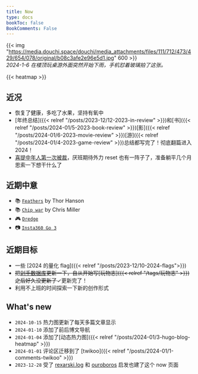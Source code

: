 ```yaml
---
title: Now
type: docs
bookToc: false
BookComments: False
---
```

{{< img "https://media.douchi.space/douchi/media_attachments/files/111/712/473/429/654/078/original/b08c3afe2e96e5d1.jpg" 600 >}} \
*2024-1-6 在楼顶玩桌游外面突然开始下雨，手机怼着玻璃拍了这张。*

{{< heatmap >}}

## 近况
- 恢复了健康，多吃了水果，坚持有氧中
- [年终总结]({{< relref "/posts/2023-12/12-2023-in-review" >}})和[书]({{< relref "/posts/2024-01/5-2023-book-review" >}})[影]({{< relref "/posts/2024-01/6-2023-movie-review" >}})[游]({{< relref "/posts/2024-01/4-2023-game-review" >}})总结都写完了！彻底翻篇进入 2024！
- [喜提中年人第一次被裁](https://t.me/mtfront/2983)，厌班期待外力 reset 也有一阵子了，准备躺平几个月思索一下想干什么了

## 近期中意
- 📚 [`Feathers`](https://amzn.to/48tQ0X3) by Thor Hanson
- 📚 [`Chip war`](https://amzn.to/48qMsEA) by Chris Miller
- 🎮 [`Dredge`](https://neodb.social/game/20slbMvBANRjuFHdSjNjDW)
- 📷 [`Insta360 Go 3`](https://amzn.to/3vkYL76)

## 近期目标
- 一些 [2024 的量化 flag]({{< relref "/posts/2023-12/10-2024-flags">}})
- ~~把[剁手数据库](https://mtfront.notion.site/mtfront-shopping-reviews-e568ee6ebaa44b5da146cbe4ac4663eb)更新一下，自从开始写[玩物志]({{< relref "/tags/玩物志" >}})之后好久没更新了~~✓更新完了！
- 利用不上班的时间探索一下新的创作形式

## What's new
- `2024-10-15` 热力图更新了每天多篇文章显示
- `2024-01-10` 添加了前后博文导航 
- `2024-01-04` 添加了[动态热力图]({{< relref "/posts/2024-01/3-hugo-blog-heatmap" >}}) 
- `2024-01-01` 评论区迁移到了 [twikoo]({{< relref "/posts/2024-01/1-comments-twikoo" >}}) 
- `2023-12-28` 受了 [rexarski.log](https://rexarski.com/now/?utm_source=blog.douchi.space) 和 [ouroboros](https://blog.pursuitus.com/now?utm_source=blog.douchi.space) 启发也建了这个 now 页面 



